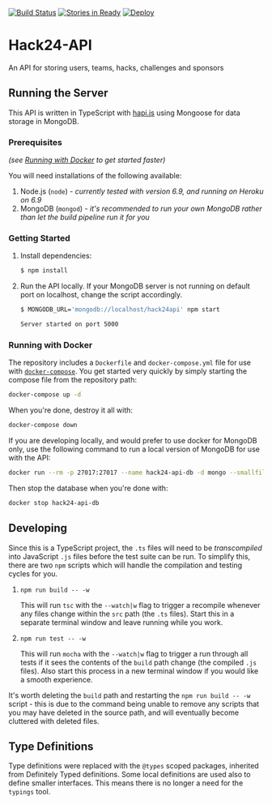 [![Build Status]](https://travis-ci.org/TechNottingham/Hack24-API) [![Stories in Ready]](http://waffle.io/TechNottingham/Hackbot)
[![Deploy](https://www.herokucdn.com/deploy/button.svg)](https://heroku.com/deploy?template=https://github.com/TechNottingham/Hack24-API)


# Hack24-API
An API for storing users, teams, hacks, challenges and sponsors

## Running the Server

This API is written in TypeScript with [hapi.js](https://hapijs.com/) using Mongoose for data storage in MongoDB.

### Prerequisites

_(see [Running with Docker](#running-with-docker) to get started faster)_

You will need installations of the following available:

1. Node.js (`node`) - _currently tested with version 6.9, and running on Heroku on 6.9_
2. MongoDB (`mongod`) - _it's recommended to run your own MongoDB rather than let the build pipeline run it for you_

### Getting Started

1. Install dependencies:

    ```bash
    $ npm install
    ```

2. Run the API locally. If your MongoDB server is not running on default port on localhost, change the script accordingly.

    ```bash
    $ MONGODB_URL='mongodb://localhost/hack24api' npm start

    Server started on port 5000
    ```

### Running with Docker

The repository includes a `Dockerfile` and `docker-compose.yml` file for use with [`docker-compose`]. You get started very quickly by simply starting the compose file from the repository path:

```bash
docker-compose up -d
```

When you're done, destroy it all with:

```bash
docker-compose down
```

If you are developing locally, and would prefer to use docker for MongoDB only, use the following command to run a local version of MongoDB for use with the API:

```bash
docker run --rm -p 27017:27017 --name hack24-api-db -d mongo --smallfiles
```

Then stop the database when you're done with:

```bash
docker stop hack24-api-db
```

## Developing

Since this is a TypeScript project, the `.ts` files will need to be _transcompiled_ into JavaScript `.js` files before the test suite can be run. To simplify this, there are two `npm` scripts which will handle the compilation and testing cycles for you.

1. `npm run build -- -w`

   This will run `tsc` with the `--watch|w` flag to trigger a recompile whenever any files change within the `src` path (the `.ts` files). Start this in a separate terminal window and leave running while you work.
2. `npm run test -- -w`

   This will run `mocha` with the `--watch|w` flag to trigger a run through all tests if it sees the contents of the `build` path change (the compiled `.js` files). Also start this process in a new terminal window if you would like a smooth experience.

It's worth deleting the `build` path and restarting the `npm run build -- -w` script - this is due to the command being unable to remove any scripts that you may have deleted in the source path, and will eventually become cluttered with deleted files.

## Type Definitions

Type definitions were replaced with the `@types` scoped packages, inherited from Definitely Typed definitions. Some local definitions are used also to define smaller interfaces. This means there is no longer a need for the `typings` tool.

[Build Status]: https://travis-ci.org/TechNottingham/Hack24-API.svg?branch=master
[Stories in Ready]: https://badge.waffle.io/TechNottingham/Hackbot.svg?label=ready&title=Ready
[`docker-compose`]: https://docs.docker.com/compose/
